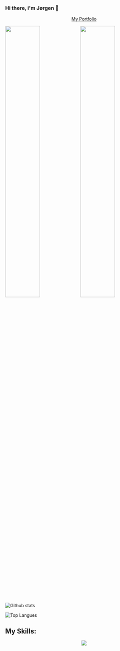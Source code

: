 ### Hi there, i'm Jørgen 👋

<!-- **Jorgen-S-Engh/Jorgen-S-Engh** is a ✨ _special_ ✨ repository because its `README.md` (this file) appears on your GitHub profile.

Here are some ideas to get you started:

- 🔭 I’m currently working on ...
- 🌱 I’m currently learning ...
- 👯 I’m looking to collaborate on ...
- 🤔 I’m looking for help with ...
- 💬 Ask me about ...
- 📫 How to reach me: ...
- 😄 Pronouns: ...
- ⚡ Fun fact: ...
 -->

<p align="center"><a class="button" href="https://singular-narwhal-a905a6.netlify.app/">My Portfolio</a></p>

<img align="left" width="47%" src="(https://github-readme-stats.vercel.app/api?username=Jorgen-S-Engh&count_private=true&show_icons=true&theme=dark"/>
<img align="left" width="47%" src="([https://github-readme-stats.vercel.app/api?username=Jorgen-S-Engh&count_private=true&show_icons=true&theme=dark](https://github-readme-stats.vercel.app/api/top-langs/?username=Jorgen-S-Engh&show_icons=true&theme=dark)"/>

![Github stats](https://github-readme-stats.vercel.app/api?username=Jorgen-S-Engh&count_private=true&show_icons=true&theme=dark)

![Top Langues](https://github-readme-stats.vercel.app/api/top-langs/?username=Jorgen-S-Engh&show_icons=true&theme=dark)

<h2 align="left">My Skills:</h2>
    <p align="center">
  <a href="https://skillicons.dev">
    <img src="https://skillicons.dev/icons?i=html,css,js,github,ps,netlify,vscode,figma" />
  </a>
